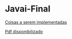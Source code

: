 # Javai-Final

[Coisas a serem implementadas](roadmap.md)

[Pdf disponibilizado](MC322-Projeto.pdf)

